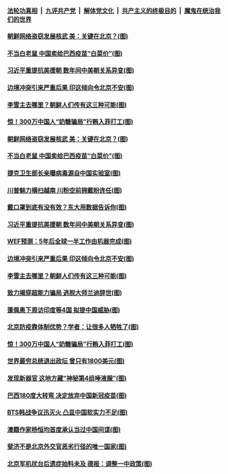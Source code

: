 

####  [法轮功真相](../../../../basic/blob/master/README.md?t=10241202) &nbsp;|&nbsp; [九评共产党](../../../../9ping.md/blob/master/README.md?t=10241202) &nbsp;|&nbsp; [解体党文化](../../../../jtdwh.md/blob/master/README.md?t=10241202)  &nbsp;|&nbsp; [共产主义的终极目的](../../../../gczydzjmd.md/blob/master/README.md?t=10241202) &nbsp;|&nbsp; [魔鬼在统治我们的世界](../../../../mgztzwmdsj.md/blob/master/README.md?t=10241202) 

#### [朝鲜网络盗窃发展核武 美：关键在北京？(图)](../pages/p9/950158.md?t=10241202) 

#### [不当白老鼠 中国卖给巴西疫苗“白菜价”(图)](../pages/p9/950178.md?t=10241202) 

#### [习近平重提抗美援朝 数年间中美朝关系异变(图)](../pages/p9/950177.md?t=10241202) 

#### [边境冲突引来严重后果 印这倾向令北京不安(图)](../pages/p9/950041.md?t=10241202) 

#### [李雪主去哪里？朝鲜人们传有这三种可能(图)](../pages/p9/950049.md?t=10241202) 

#### [惊！300万中国人“奶糖骗局”行贿入菲打工(图)](../pages/p9/949937.md?t=10241202) 

#### [朝鲜网络盗窃发展核武 美：关键在北京？(图)](../pages/p9/950158.md?t=10241202) 

#### [不当白老鼠 中国卖给巴西疫苗“白菜价”(图)](../pages/p9/950178.md?t=10241202) 

#### [捷克卫生部长亲曝病毒源自中国实验室(图)](../pages/p9/950219.md?t=10241202) 

#### [川普魅力横扫越南 川粉空前拥戴盼连任(图)](../pages/p9/950217.md?t=10241202) 

#### [戴口罩到底有没有效？东大用数据告诉你(图)](../pages/p9/950179.md?t=10241202) 

#### [习近平重提抗美援朝 数年间中美朝关系异变(图)](../pages/p9/950177.md?t=10241202) 

#### [WEF预测：5年后全球一半工作由机器完成(图)](../pages/p9/950175.md?t=10241202) 

#### [边境冲突引来严重后果 印这倾向令北京不安(图)](../pages/p9/950041.md?t=10241202) 

#### [李雪主去哪里？朝鲜人们传有这三种可能(图)](../pages/p9/950049.md?t=10241202) 

#### [致力揭穿超能力骗局 逃脱大师兰迪辞世(图)](../pages/p9/950099.md?t=10241202) 

#### [蓬佩奥下周访印度等4国 拟提中国威胁(图)](../pages/p9/950098.md?t=10241202) 

#### [北京防疫靠体制优势？学者：让很多人牺牲了(图)](../pages/p9/950026.md?t=10241202) 

#### [惊！300万中国人“奶糖骗局”行贿入菲打工(图)](../pages/p9/949937.md?t=10241202) 

#### [世界最穷总统退出政坛 曾只有1800美元(图)](../pages/p9/949997.md?t=10241202) 

#### [发现新器官 这地方藏“神秘第4组唾液腺”(图)](../pages/p9/949931.md?t=10241202) 

#### [巴西180度大转弯 决定放弃中国新冠疫苗(图)](../pages/p9/949992.md?t=10241202) 

#### [BTS韩战争议迅灭火 凸显中国软实力不足(图)](../pages/p9/949950.md?t=10241202) 

#### [澳籍作家杨恒均首度承认当过中国间谍(图)](../pages/p9/949949.md?t=10241202) 

#### [斐济不是北京外交官恶劣行径的唯一国家(图)](../pages/p9/949918.md?t=10241202) 

#### [北京军机扰台后遗症始料未及 德报：调整一中政策(图)](../pages/p9/949826.md?t=10241202) 

